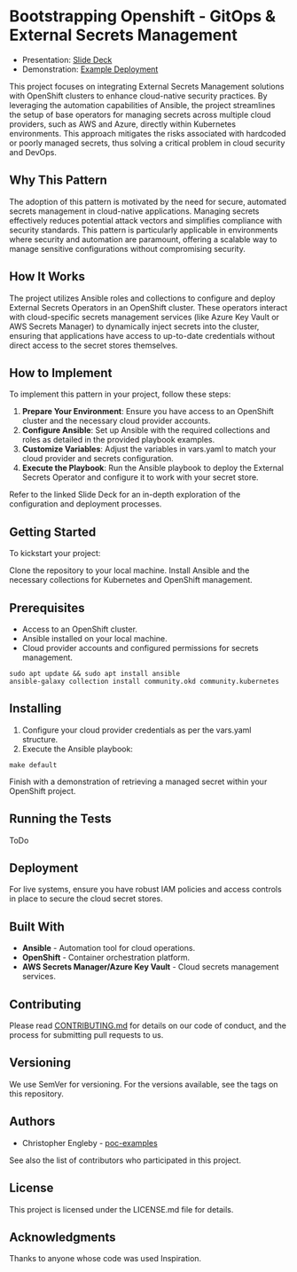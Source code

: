 # Bootstrapping Openshift - GitOps & External Secrets Management

- Presentation: [Slide Deck](https://docs.google.com/presentation/d/1NAMgU_SqTCjSY3XRqQJFdizHI6EJbvp6Cvk6zzDKinc/view)
- Demonstration: [Example Deployment](https://www.youtube.com/)

This project focuses on integrating External Secrets Management solutions with OpenShift clusters to enhance cloud-native security practices. By leveraging the automation capabilities of Ansible, the project streamlines the setup of base operators for managing secrets across multiple cloud providers, such as AWS and Azure, directly within Kubernetes environments. This approach mitigates the risks associated with hardcoded or poorly managed secrets, thus solving a critical problem in cloud security and DevOps.

## Why This Pattern

The adoption of this pattern is motivated by the need for secure, automated secrets management in cloud-native applications. Managing secrets effectively reduces potential attack vectors and simplifies compliance with security standards. This pattern is particularly applicable in environments where security and automation are paramount, offering a scalable way to manage sensitive configurations without compromising security.

## How It Works

The project utilizes Ansible roles and collections to configure and deploy External Secrets Operators in an OpenShift cluster. These operators interact with cloud-specific secrets management services (like Azure Key Vault or AWS Secrets Manager) to dynamically inject secrets into the cluster, ensuring that applications have access to up-to-date credentials without direct access to the secret stores themselves.

## How to Implement

To implement this pattern in your project, follow these steps:

1. **Prepare Your Environment**: Ensure you have access to an OpenShift cluster and the necessary cloud provider accounts.
2. **Configure Ansible**: Set up Ansible with the required collections and roles as detailed in the provided playbook examples.
3. **Customize Variables**: Adjust the variables in vars.yaml to match your cloud provider and secrets configuration.
4. **Execute the Playbook**: Run the Ansible playbook to deploy the External Secrets Operator and configure it to work with your secret store.

Refer to the linked Slide Deck for an in-depth exploration of the configuration and deployment processes.

## Getting Started

To kickstart your project:

Clone the repository to your local machine.
Install Ansible and the necessary collections for Kubernetes and OpenShift management.

## Prerequisites

- Access to an OpenShift cluster.
- Ansible installed on your local machine.
- Cloud provider accounts and configured permissions for secrets management.

```
sudo apt update && sudo apt install ansible
ansible-galaxy collection install community.okd community.kubernetes
```

## Installing

1. Configure your cloud provider credentials as per the vars.yaml structure.
2. Execute the Ansible playbook:

```
make default
```

Finish with a demonstration of retrieving a managed secret within your OpenShift project.

## Running the Tests

ToDo

## Deployment

For live systems, ensure you have robust IAM policies and access controls in place to secure the cloud secret stores.

## Built With

- **Ansible** - Automation tool for cloud operations.
- **OpenShift** - Container orchestration platform.
- **AWS Secrets Manager/Azure Key Vault** - Cloud secrets management services.

## Contributing

Please read [CONTRIBUTING.md](https://github.com/poc-examples/demo-repo-base/blob/main/CONTRIBUTING.md) for details on our code of conduct, and the process for submitting pull requests to us.

## Versioning

We use SemVer for versioning. For the versions available, see the tags on this repository.

## Authors

- Christopher Engleby - [poc-examples](https://github.com/poc-examples)

See also the list of contributors who participated in this project.

## License

This project is licensed under the LICENSE.md file for details.

## Acknowledgments

Thanks to anyone whose code was used Inspiration.
